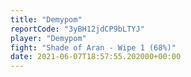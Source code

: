 ```yaml
---
title: "Demypom"
reportCode: "3yBH12jdCP9bLTYJ"
player: "Demypom"
fight: "Shade of Aran - Wipe 1 (68%)"
date: 2021-06-07T18:57:55.202000+00:00
---
```

